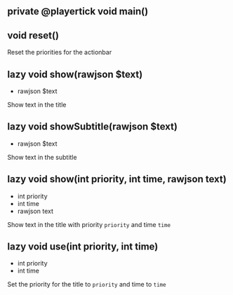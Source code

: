 ## private @playertick void main()


## void reset()
Reset the priorities for the actionbar

## lazy void show(rawjson $text)
- rawjson $text

Show text in the title

## lazy void showSubtitle(rawjson $text)
- rawjson $text

Show text in the subtitle

## lazy void show(int priority, int time, rawjson text)
- int priority
- int time
- rawjson text

Show text in the title with priority `priority` and time `time`

## lazy void use(int priority, int time)
- int priority
- int time

Set the priority for the title to `priority` and time to `time`


